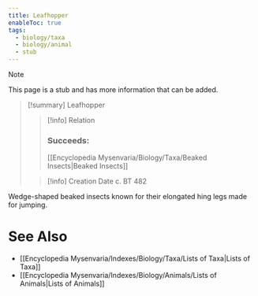 ```yaml
---
title: Leafhopper
enableToc: true
tags:
  - biology/taxa
  - biology/animal
  - stub
---
```


> [!note]
> This page is a stub and has more information that can be added.

> [!summary] Leafhopper
> > [!info] Relation
> > ### Succeeds:
> > [[Encyclopedia Mysenvaria/Biology/Taxa/Beaked Insects|Beaked Insects]]
>
> > [!info] Creation Date
> > c. BT 482

Wedge-shaped beaked insects known for their elongated hing legs made for jumping.

# See Also
- [[Encyclopedia Mysenvaria/Indexes/Biology/Taxa/Lists of Taxa|Lists of Taxa]]
- [[Encyclopedia Mysenvaria/Indexes/Biology/Animals/Lists of Animals|Lists of Animals]]
